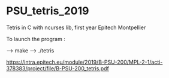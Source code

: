 # PSU_tetris_2019
Tetris in C with ncurses lib, first year Epitech Montpellier

To launch the program :

--> make
--> ./tetris

https://intra.epitech.eu/module/2019/B-PSU-200/MPL-2-1/acti-378383/project/file/B-PSU-200_tetris.pdf
